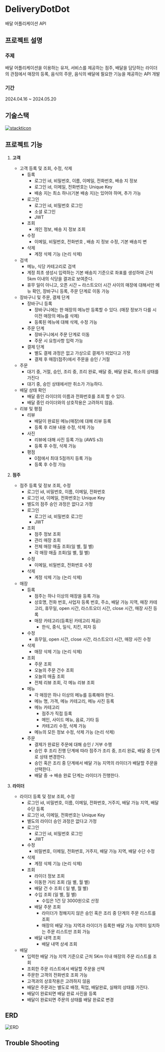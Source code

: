 # DeliveryDotDot

배달 어플리케이션 API

## 프로젝트 설명

### 주제

배달 어플리케이션을 이용하는 유저, 서비스를 제공하는 점주, 배달을 담당하는 라이더의 관점에서 매장의 등록, 음식의 주문, 음식의 배달에 필요한 기능을 제공하는 API 개발

### 기간

2024.04.16 ~ 2024.05.20

## 기술스택

[![stackticon](https://firebasestorage.googleapis.com/v0/b/stackticon-81399.appspot.com/o/images%2F1713606611798?alt=media&token=f53afd78-55d7-46cf-9ed2-ecd558b91e4c)](https://github.com/msdio/stackticon)

## 프로젝트 기능

1. **고객**
    - 고객 등록 및 조회, 수정, 삭제
        - 등록
            - 로그인 id, 비밀번호, 이름, 이메일, 전화번호, 배송 지 정보
            - 로그인 id, 이메일, 전화번호는 Unique Key
            - 배송 지는 최소 하나(기본 배송 지)는 있어야 하며, 추가 가능
        - 로그인
            - 로그인 id, 비밀번호 로그인
            - 소셜 로그인
            - JWT
        - 조회
            - 개인 정보, 배송 지 정보 조회
        - 수정
            - 이메일, 비밀번호, 전화번호 , 배송 지 정보 수정, 기본 배송지 변
        - 삭제
            - 계정 삭제 기능 (논리 삭제) 
    - 검색
        - 메뉴, 식당 카테고리로 검색
        - 계정 최초 생성시 입력하는 기본 배송지 기준으로 좌표를 생성하여 근처 5km 이내의 식당을 결과로 보여준다. 
        - 휴무 일이 아니고, 오픈 시간 ~ 라스트오더 시간 사이의 매장에 대해서만 메뉴 확인, 장바구니 등록, 주문 단계로 이동 가능
    - 장바구니 및 주문, 결제 단계
        - 장바구니 등록
            - 장바구니에는 한 매장의 메뉴만 등록할 수 있다. 
            (매장 정보가 다를 시 이전 매장의 메뉴를 삭제)
            - 등록된 메뉴에 대해 삭제, 수정 가능
        - 주문 단계
            - 장바구니에서 주문 단계로 이동
            - 주문 시 요청사항 입력 가능
        - 결제 단계
            - 별도 결제 과정은 없고 가상으로 결제가 되었다고 가정
            - 결제 후 매장(점주)에서 주문을 승인 / 거절
    - 주문
        - 대기 중, 거절, 승인, 조리 중, 조리 완료, 배달 중, 배달 완료, 취소의 상태를 가진다
        - 대기 중, 승인 상태에서만 취소가 가능하다.
    - 배달 상태 확인
        - 배달 중인 라이더의 이름과 전화번호를 조회 할 수 있다.
        - 배달 중인 라이더와의 상호작용은 고려하지 않음.
    - 리뷰 및 평점
        - 리뷰
            - 배달이 완료된 메뉴(매장)에 대해 리뷰 등록
            - 등록 후 리뷰 내용 수정, 삭제 가능
        - 사진
            - 리뷰에 대해 사진 등록 가능 (AWS s3)
            - 등록 후 수정, 삭제 가능
        - 평점
            - 0점에서 최대 5점까지 등록 가능
            - 등록 후 수정 가능
2. **점주**
    - 점주 등록 및 정보 조회, 수정
        - 로그인 id, 비밀번호, 이름, 이메일, 전화번호
        - 로그인 id, 이메일, 전화번호는 Unique Key
        - 별도의 점주 승인 과정은 없다고 가정
        - 로그인
            - 로그인 id, 비밀번호 로그인
            - JWT
        - 조회
            - 점주 정보 조회
            - 관리 매장 조회
            - 전체 매장 매출 조회(일 별, 월 별)
            - 각 매장 매출 조회(일 별, 월 별)
        - 수정
            - 이메일, 비밀번호, 전화번호 수정
        - 삭제
            - 계정 삭제 기능 (논리 삭제)
    - 매장
        - 등록
            - 점주는 하나 이상의 매장을 등록 가능
            - 상호명, 전화 번호, 사업자 등록 번호, 주소, 배달 가능 지역, 매장 카테고리, 휴무일, open 시간, 라스트오더 시간, close 시간, 매장 사진 등록
            - 매장 카테고리(등록된 카테고리 제공)
                - 한식, 중식, 일식, 치킨, 피자 등
        - 수정
            - 휴무일, open 시간, close 시간, 라스트오더 시간, 매장 사진 수정
        - 삭제
            - 매장 삭제 기능 (논리 삭제)
        - 조회
            - 주문 조회
            - 오늘의 주문 건수 조회
            - 오늘의 매출 조회
            - 전체 리뷰 조회, 각 메뉴 리뷰 조회
        - 메뉴
            - 각 매장은 하나 이상의 메뉴를 등록해야 한다.
            - 메뉴 명, 가격, 메뉴 카테고리, 메뉴 사진 등록
            - 메뉴 카테고리
                - 점주가 직접 등록
                - 메인, 사이드 메뉴, 음료, 기타 등
                - 카테고리 수정, 삭제 가능
            - 메뉴의 모든 정보 수정, 삭제 가능 (논리 삭제)
        - 주문
            - 결제가 완료된 주문에 대해 승인 / 거부 수행
            - 승인 후 조리 진행 단계에 따라 점주가 조리 중, 조리 완료, 배달 중 단계로 상태 변경한다.
            - 승인 혹은 조리 중 단계에서 배달 가능 지역의 라이더가 배달할 주문을 선택한다.
            - 배달 중 → 배송 완료 단계는 라이더가 진행한다.
    
3. **라이더**
    - 라이더 등록 및 정보 조회, 수정
        - 로그인 id, 비밀번호, 이름, 이메일, 전화번호, 거주지, 배달 가능 지역, 배달 수단 등록
        - 로그인 id, 이메일, 전화번호는 Unique Key
        - 별도의 라이더 승인 과정은 없다고 가정
        - 로그인
            - 로그인 id, 비밀번호 로그인
            - JWT
        - 수정
            - 비밀번호, 이메일, 전화번호, 거주지, 배달 가능 지역, 배달 수단 수정
        - 삭제
            - 계정 삭제 기능 (논리 삭제) 
        - 조회
            - 라이더 정보 조회
            - 이동한 거리 조회 (일 별, 월 별)
            - 배달 건 수 조회 ( 일 별, 월 별)
            - 수입 조회 (일 별, 월 별)
                - 수입은 1건 당 3000원으로 산정
            - 배달 주문 조회
                - 라이더가 정해지지 않은 승인 혹은 조리 중 단계의 주문 리스트를 조회
                - 매장의 배달 가능 지역과 라이더가 등록한 배달 가능 지역이 일치하는 주문 리스트만 조회 가능
            - 배달 내역 조회
                - 배달 내역 상세 조회
    - 배달
        - 입력한 배달 가능 지역 기준으로 근처 5Km 이내 매장의 주문 리스트를 조회
        - 조회한 주문 리스트에서 배달할 주문을 선택
        - 주문한 고객의 전화번호 조회 가능
        - 고객과의 상호작용은 고려하지 않음
        - 배달은 주문과는 별도로 배정, 픽업, 배달완료, 실패의 상태를 가진다.
        - 배달이 완료되면 배달 완료 사진을 등록
        - 배달이 완료되면 주문의 상태를 배달 완료로 변경

## ERD

![ERD](https://github.com/Pascal-Case/DeliveryDotDot/assets/152583754/5c07a107-1e5d-41d0-9d68-81cff0c9ee4a)




## Trouble Shooting



